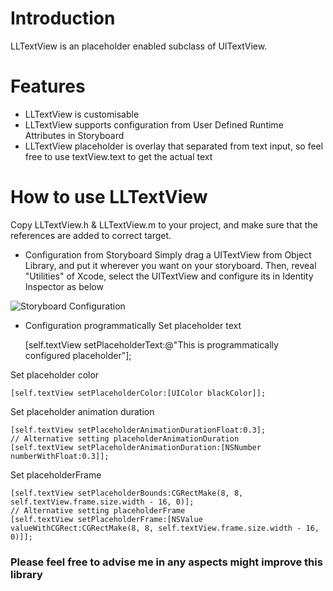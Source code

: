 # Introduction
LLTextView is an placeholder enabled subclass of UITextView.

# Features
+ LLTextView is customisable
+ LLTextView supports configuration from User Defined Runtime Attributes in Storyboard
+ LLTextView placeholder is overlay that separated from text input, so feel free to use textView.text to get the actual text

# How to use LLTextView

Copy LLTextView.h & LLTextView.m to your project, and make sure that the references are added to correct target.

+ Configuration from Storyboard
Simply drag a UITextView from Object Library, and put it wherever you want on your storyboard.
Then, reveal "Utilities" of Xcode, select the UITextView and configure its in Identity Inspector as below

![Storyboard Configuration](http://roommateradar.com/imageReferences/LLTextViewConfig.png)

+ Configuration programmatically
Set placeholder text

    [self.textView setPlaceholderText:@"This is programmatically configured placeholder"];

Set placeholder color

    [self.textView setPlaceholderColor:[UIColor blackColor]];

Set placeholder animation duration

    [self.textView setPlaceholderAnimationDurationFloat:0.3];
    // Alternative setting placeholderAnimationDuration
    [self.textView setPlaceholderAnimationDuration:[NSNumber numberWithFloat:0.3]];

Set placeholderFrame

    [self.textView setPlaceholderBounds:CGRectMake(8, 8, self.textView.frame.size.width - 16, 0)];
    // Alternative setting placeholderFrame
    [self.textView setPlaceholderFrame:[NSValue valueWithCGRect:CGRectMake(8, 8, self.textView.frame.size.width - 16, 0)]];


### Please feel free to advise me in any aspects might improve this library

